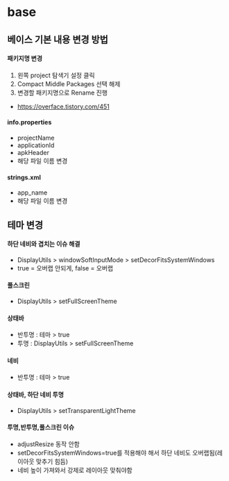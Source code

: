 # base

## 베이스 기본 내용 변경 방법

#### 패키지명 변경

1. 왼쪽 project 탐색기 설정 클릭
2. Compact Middle Packages 선택 해제
3. 변경할 패키지명으로 Rename 진행
- https://overface.tistory.com/451

#### info.properties

- projectName
- applicationId
- apkHeader
- 해당 파일 이름 변경

#### strings.xml

- app_name
- 해당 파일 이름 변경

## 테마 변경

#### 하단 네비와 겹치는 이슈 해결

- DisplayUtils > windowSoftInputMode > setDecorFitsSystemWindows
- true = 오버랩 안되게, false = 오버랩

#### 풀스크린

- DisplayUtils > setFullScreenTheme 

#### 상태바

- 반투명 : 테마 > <item name="android:windowTranslucentStatus">true</item>
- 투명 : DisplayUtils > setFullScreenTheme

#### 네비

- 반투명 : 테마 > <item name="android:windowTranslucentNavigation">true</item>

#### 상태바, 하단 네비 투명

- DisplayUtils > setTransparentLightTheme

#### 투명,반투명,풀스크린 이슈

- adjustResize 동작 안함
- setDecorFitsSystemWindows=true를 적용해야 해서 하단 네비도 오버랩됨(레이아웃 맞추기 힘듬)
- 네비 높이 가져와서 강제로 레이아웃 맞춰야함